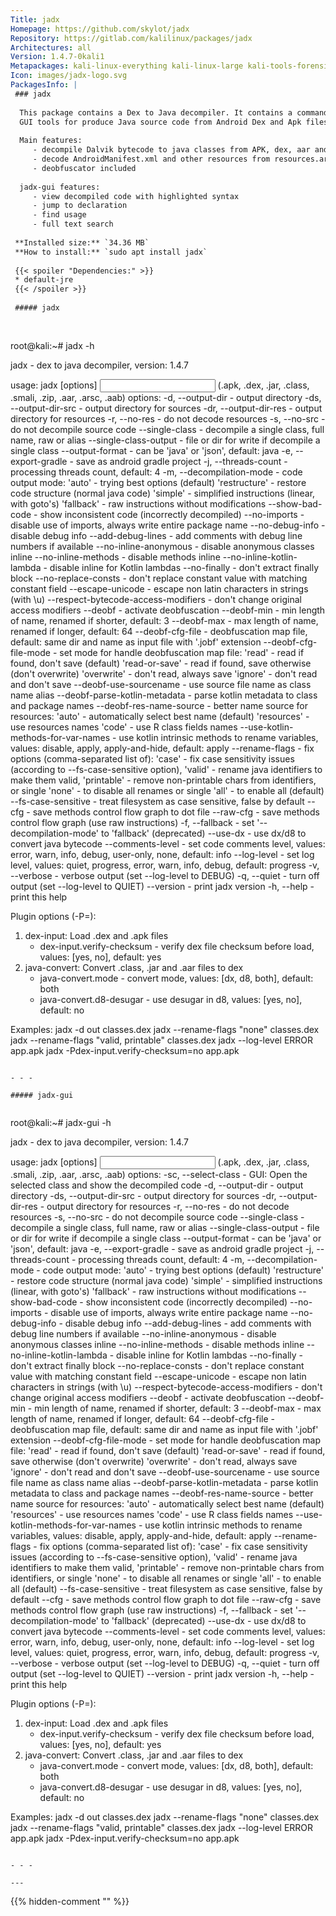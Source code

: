 ```yaml
---
Title: jadx
Homepage: https://github.com/skylot/jadx
Repository: https://gitlab.com/kalilinux/packages/jadx
Architectures: all
Version: 1.4.7-0kali1
Metapackages: kali-linux-everything kali-linux-large kali-tools-forensics kali-tools-respond kali-tools-reverse-engineering 
Icon: images/jadx-logo.svg
PackagesInfo: |
 ### jadx
 
  This package contains a Dex to Java decompiler. It contains a command line and
  GUI tools for produce Java source code from Android Dex and Apk files.
   
  Main features:
     - decompile Dalvik bytecode to java classes from APK, dex, aar and zip files
     - decode AndroidManifest.xml and other resources from resources.arsc
     - deobfuscator included
   
  jadx-gui features:
     - view decompiled code with highlighted syntax
     - jump to declaration
     - find usage
     - full text search
 
 **Installed size:** `34.36 MB`  
 **How to install:** `sudo apt install jadx`  
 
 {{< spoiler "Dependencies:" >}}
 * default-jre
 {{< /spoiler >}}
 
 ##### jadx
 
 
 ```
 root@kali:~# jadx -h
 
 jadx - dex to java decompiler, version: 1.4.7
 
 usage: jadx [options] <input files> (.apk, .dex, .jar, .class, .smali, .zip, .aar, .arsc, .aab)
 options:
   -d, --output-dir                    - output directory
   -ds, --output-dir-src               - output directory for sources
   -dr, --output-dir-res               - output directory for resources
   -r, --no-res                        - do not decode resources
   -s, --no-src                        - do not decompile source code
   --single-class                      - decompile a single class, full name, raw or alias
   --single-class-output               - file or dir for write if decompile a single class
   --output-format                     - can be 'java' or 'json', default: java
   -e, --export-gradle                 - save as android gradle project
   -j, --threads-count                 - processing threads count, default: 4
   -m, --decompilation-mode            - code output mode:
                                          'auto' - trying best options (default)
                                          'restructure' - restore code structure (normal java code)
                                          'simple' - simplified instructions (linear, with goto's)
                                          'fallback' - raw instructions without modifications
   --show-bad-code                     - show inconsistent code (incorrectly decompiled)
   --no-imports                        - disable use of imports, always write entire package name
   --no-debug-info                     - disable debug info
   --add-debug-lines                   - add comments with debug line numbers if available
   --no-inline-anonymous               - disable anonymous classes inline
   --no-inline-methods                 - disable methods inline
   --no-inline-kotlin-lambda           - disable inline for Kotlin lambdas
   --no-finally                        - don't extract finally block
   --no-replace-consts                 - don't replace constant value with matching constant field
   --escape-unicode                    - escape non latin characters in strings (with \u)
   --respect-bytecode-access-modifiers - don't change original access modifiers
   --deobf                             - activate deobfuscation
   --deobf-min                         - min length of name, renamed if shorter, default: 3
   --deobf-max                         - max length of name, renamed if longer, default: 64
   --deobf-cfg-file                    - deobfuscation map file, default: same dir and name as input file with '.jobf' extension
   --deobf-cfg-file-mode               - set mode for handle deobfuscation map file:
                                          'read' - read if found, don't save (default)
                                          'read-or-save' - read if found, save otherwise (don't overwrite)
                                          'overwrite' - don't read, always save
                                          'ignore' - don't read and don't save
   --deobf-use-sourcename              - use source file name as class name alias
   --deobf-parse-kotlin-metadata       - parse kotlin metadata to class and package names
   --deobf-res-name-source             - better name source for resources:
                                          'auto' - automatically select best name (default)
                                          'resources' - use resources names
                                          'code' - use R class fields names
   --use-kotlin-methods-for-var-names  - use kotlin intrinsic methods to rename variables, values: disable, apply, apply-and-hide, default: apply
   --rename-flags                      - fix options (comma-separated list of):
                                          'case' - fix case sensitivity issues (according to --fs-case-sensitive option),
                                          'valid' - rename java identifiers to make them valid,
                                          'printable' - remove non-printable chars from identifiers,
                                         or single 'none' - to disable all renames
                                         or single 'all' - to enable all (default)
   --fs-case-sensitive                 - treat filesystem as case sensitive, false by default
   --cfg                               - save methods control flow graph to dot file
   --raw-cfg                           - save methods control flow graph (use raw instructions)
   -f, --fallback                      - set '--decompilation-mode' to 'fallback' (deprecated)
   --use-dx                            - use dx/d8 to convert java bytecode
   --comments-level                    - set code comments level, values: error, warn, info, debug, user-only, none, default: info
   --log-level                         - set log level, values: quiet, progress, error, warn, info, debug, default: progress
   -v, --verbose                       - verbose output (set --log-level to DEBUG)
   -q, --quiet                         - turn off output (set --log-level to QUIET)
   --version                           - print jadx version
   -h, --help                          - print this help
 
 Plugin options (-P<name>=<value>):
  1) dex-input: Load .dex and .apk files
     - dex-input.verify-checksum       - verify dex file checksum before load, values: [yes, no], default: yes
  2) java-convert: Convert .class, .jar and .aar files to dex
     - java-convert.mode               - convert mode, values: [dx, d8, both], default: both
     - java-convert.d8-desugar         - use desugar in d8, values: [yes, no], default: no
 
 Examples:
   jadx -d out classes.dex
   jadx --rename-flags "none" classes.dex
   jadx --rename-flags "valid, printable" classes.dex
   jadx --log-level ERROR app.apk
   jadx -Pdex-input.verify-checksum=no app.apk
 ```
 
 - - -
 
 ##### jadx-gui
 
 
 ```
 root@kali:~# jadx-gui -h
 
 jadx - dex to java decompiler, version: 1.4.7
 
 usage: jadx [options] <input files> (.apk, .dex, .jar, .class, .smali, .zip, .aar, .arsc, .aab)
 options:
   -sc, --select-class                 - GUI: Open the selected class and show the decompiled code
   -d, --output-dir                    - output directory
   -ds, --output-dir-src               - output directory for sources
   -dr, --output-dir-res               - output directory for resources
   -r, --no-res                        - do not decode resources
   -s, --no-src                        - do not decompile source code
   --single-class                      - decompile a single class, full name, raw or alias
   --single-class-output               - file or dir for write if decompile a single class
   --output-format                     - can be 'java' or 'json', default: java
   -e, --export-gradle                 - save as android gradle project
   -j, --threads-count                 - processing threads count, default: 4
   -m, --decompilation-mode            - code output mode:
                                          'auto' - trying best options (default)
                                          'restructure' - restore code structure (normal java code)
                                          'simple' - simplified instructions (linear, with goto's)
                                          'fallback' - raw instructions without modifications
   --show-bad-code                     - show inconsistent code (incorrectly decompiled)
   --no-imports                        - disable use of imports, always write entire package name
   --no-debug-info                     - disable debug info
   --add-debug-lines                   - add comments with debug line numbers if available
   --no-inline-anonymous               - disable anonymous classes inline
   --no-inline-methods                 - disable methods inline
   --no-inline-kotlin-lambda           - disable inline for Kotlin lambdas
   --no-finally                        - don't extract finally block
   --no-replace-consts                 - don't replace constant value with matching constant field
   --escape-unicode                    - escape non latin characters in strings (with \u)
   --respect-bytecode-access-modifiers - don't change original access modifiers
   --deobf                             - activate deobfuscation
   --deobf-min                         - min length of name, renamed if shorter, default: 3
   --deobf-max                         - max length of name, renamed if longer, default: 64
   --deobf-cfg-file                    - deobfuscation map file, default: same dir and name as input file with '.jobf' extension
   --deobf-cfg-file-mode               - set mode for handle deobfuscation map file:
                                          'read' - read if found, don't save (default)
                                          'read-or-save' - read if found, save otherwise (don't overwrite)
                                          'overwrite' - don't read, always save
                                          'ignore' - don't read and don't save
   --deobf-use-sourcename              - use source file name as class name alias
   --deobf-parse-kotlin-metadata       - parse kotlin metadata to class and package names
   --deobf-res-name-source             - better name source for resources:
                                          'auto' - automatically select best name (default)
                                          'resources' - use resources names
                                          'code' - use R class fields names
   --use-kotlin-methods-for-var-names  - use kotlin intrinsic methods to rename variables, values: disable, apply, apply-and-hide, default: apply
   --rename-flags                      - fix options (comma-separated list of):
                                          'case' - fix case sensitivity issues (according to --fs-case-sensitive option),
                                          'valid' - rename java identifiers to make them valid,
                                          'printable' - remove non-printable chars from identifiers,
                                         or single 'none' - to disable all renames
                                         or single 'all' - to enable all (default)
   --fs-case-sensitive                 - treat filesystem as case sensitive, false by default
   --cfg                               - save methods control flow graph to dot file
   --raw-cfg                           - save methods control flow graph (use raw instructions)
   -f, --fallback                      - set '--decompilation-mode' to 'fallback' (deprecated)
   --use-dx                            - use dx/d8 to convert java bytecode
   --comments-level                    - set code comments level, values: error, warn, info, debug, user-only, none, default: info
   --log-level                         - set log level, values: quiet, progress, error, warn, info, debug, default: progress
   -v, --verbose                       - verbose output (set --log-level to DEBUG)
   -q, --quiet                         - turn off output (set --log-level to QUIET)
   --version                           - print jadx version
   -h, --help                          - print this help
 
 Plugin options (-P<name>=<value>):
  1) dex-input: Load .dex and .apk files
     - dex-input.verify-checksum       - verify dex file checksum before load, values: [yes, no], default: yes
  2) java-convert: Convert .class, .jar and .aar files to dex
     - java-convert.mode               - convert mode, values: [dx, d8, both], default: both
     - java-convert.d8-desugar         - use desugar in d8, values: [yes, no], default: no
 
 Examples:
   jadx -d out classes.dex
   jadx --rename-flags "none" classes.dex
   jadx --rename-flags "valid, printable" classes.dex
   jadx --log-level ERROR app.apk
   jadx -Pdex-input.verify-checksum=no app.apk
 ```
 
 - - -
 
---
```

{{% hidden-comment "<!--Do not edit anything above this line-->" %}}
